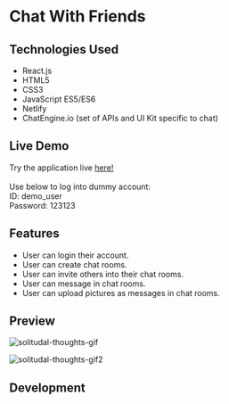 # Chat With Friends

## Technologies Used

- React.js
- HTML5
- CSS3
- JavaScript ES5/ES6
- Netlify
- ChatEngine.io (set of APIs and UI Kit specific to chat)

## Live Demo

Try the application live [here!](https://chat-with-friends-park.netlify.app/) <br /> <br />
Use below to log into dummy account: <br /> 
ID: demo_user <br />
Password: 123123 <br />


## Features

- User can login their account.
- User can create chat rooms.
- User can invite others into their chat rooms.
- User can message in chat rooms. 
- User can upload pictures as messages in chat rooms. 

## Preview

![solitudal-thoughts-gif](https://user-images.githubusercontent.com/69396309/175664872-417b7b5b-2d20-403e-820f-61c937018c4f.gif)

![solitudal-thoughts-gif2](https://user-images.githubusercontent.com/69396309/175665093-f9920b27-2b4d-4927-a30d-856b9ca8162c.gif)

## Development
